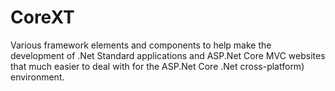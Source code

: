 # CoreXT
Various framework elements and components to help make the development of .Net Standard applications and ASP.Net Core MVC websites that much easier to deal with for the ASP.Net Core .Net cross-platform) environment.
